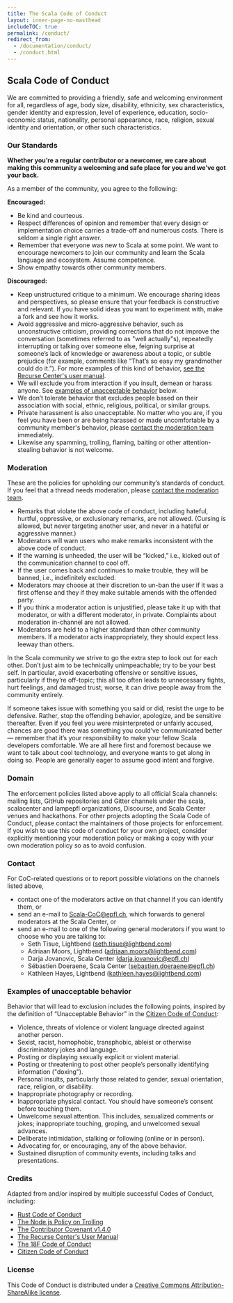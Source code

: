 ```yaml
---
title: The Scala Code of Conduct
layout: inner-page-no-masthead
includeTOC: true
permalink: /conduct/
redirect_from:
  - /documentation/conduct/
  - /conduct.html
---
```


## Scala Code of Conduct

We are committed to providing a friendly, safe and welcoming environment for
all, regardless of age, body size, disability, ethnicity, sex characteristics,
gender identity and expression, level of experience, education, socio-economic
status, nationality, personal appearance, race, religion, sexual identity
and orientation, or other such characteristics.

### Our Standards

**Whether you’re a regular contributor or a newcomer, we care about making this community a welcoming and safe place for you and we’ve got your back.**

As a member of the community, you agree to the following:

**Encouraged:**

- Be kind and courteous.
- Respect differences of opinion and remember that every design or implementation choice carries a trade-off and numerous costs. There is seldom a single right answer.
- Remember that everyone was new to Scala at some point. We want to encourage newcomers to join our community and learn the Scala language and ecosystem. Assume competence.
- Show empathy towards other community members.

**Discouraged:**

- Keep unstructured critique to a minimum. We encourage sharing ideas and perspectives, so please ensure that your feedback is constructive and relevant. If you have solid ideas you want to experiment with, make a fork and see how it works.
- Avoid aggressive and micro-aggressive behavior, such as unconstructive criticism, providing corrections that do not improve the conversation (sometimes referred to as "well actually"s), repeatedly interrupting or talking over someone else, feigning surprise at someone’s lack of knowledge or awareness about a topic, or subtle prejudice (for example, comments like “That’s so easy my grandmother could do it.”). For more examples of this kind of behavior, [see the Recurse Center's user manual](https://www.recurse.com/manual#sec-environment).
- We will exclude you from interaction if you insult, demean or harass anyone. See [examples of unacceptable behavior](#examples-of-unacceptable-behavior) below.
- We don’t tolerate behavior that excludes people based on their association with social, ethnic, religious, political, or similar groups.
- Private harassment is also unacceptable. No matter who you are, if you feel you have been or are being harassed or made uncomfortable by a community member's behavior, please [contact the moderation team](#contact) immediately.
- Likewise any spamming, trolling, flaming, baiting or other attention-stealing behavior is not welcome.

### Moderation

These are the policies for upholding our community’s standards of conduct. If
you feel that a thread needs moderation, please
[contact the moderation team](#contact).

- Remarks that violate the above code of conduct, including hateful, hurtful, oppressive, or exclusionary remarks, are not allowed. (Cursing is allowed, but never targeting another user, and never in a hateful or aggressive manner.)
- Moderators will warn users who make remarks inconsistent with the above code of conduct.
- If the warning is unheeded, the user will be “kicked,” i.e., kicked out of the communication channel to cool off.
- If the user comes back and continues to make trouble, they will be banned, i.e., indefinitely excluded.
- Moderators may choose at their discretion to un-ban the user if it was a first offense and they if they make suitable amends with the offended party.
- If you think a moderator action is unjustified, please take it up with that moderator, or with a different moderator, in private. Complaints about moderation in-channel are not allowed.
- Moderators are held to a higher standard than other community members. If a moderator acts inappropriately, they should expect less leeway than others.

In the Scala community we strive to go the extra step to look out for each
other. Don’t just aim to be technically unimpeachable; try to be your best self.
In particular, avoid exacerbating offensive or sensitive issues, particularly if
they’re off-topic; this all too often leads to unnecessary fights, hurt
feelings, and damaged trust; worse, it can drive people away from the community
entirely.

If someone takes issue with something you said or did, resist the urge to be
defensive. Rather, stop the offending behavior, apologize, and be sensitive
thereafter. Even if you feel you were misinterpreted or unfairly accused,
chances are good there was something you could’ve communicated better — remember
that it’s your responsibility to make your fellow Scala developers comfortable.
We are all here first and foremost because we want to talk about cool
technology, and everyone wants to get along in doing so. People are generally
eager to assume good intent and forgive.

### Domain

The enforcement policies listed above apply to all official Scala channels:
mailing lists, GitHub repositories and Gitter channels under the scala,
scalacenter and lampepfl organizations, Discourse, and Scala Center venues and hackathons. For other
projects adopting the Scala Code of Conduct, please contact the maintainers of
those projects for enforcement. If you wish to use this code of conduct for your
own project, consider explicitly mentioning your moderation policy or making a
copy with your own moderation policy so as to avoid confusion.

### Contact

For CoC-related questions or to report possible violations on the channels
listed above,

* contact one of the moderators active on that channel if you can identify
  them, or
* send an e-mail to [Scala-CoC@epfl.ch](mailto:Scala-CoC@epfl.ch), which
  forwards to general moderators at the Scala Center, or
* send an e-mail to one of the following general moderators if you want to
  choose who you are talking to:
  * Seth Tisue, Lightbend ([seth.tisue@lightbend.com](mailto:seth.tisue@lightbend.com))
  * Adriaan Moors, Lightbend ([adriaan.moors@lightbend.com](mailto:adriaan.moors@lightbend.com))
  * Darja Jovanovic, Scala Center ([darja.jovanovic@epfl.ch](mailto:darja.jovanovic@epfl.ch))
  * Sébastien Doeraene, Scala Center ([sebastien.doeraene@epfl.ch](mailto:sebastien.doeraene@epfl.ch))
  * Kathleen Hayes, Lightbend ([kathleen.hayes@lightbend.com](mailto:kathleen.hayes@lightbend.com))

### Examples of unacceptable behavior

Behavior that will lead to exclusion includes the following points, inspired by the definition of
“Unacceptable Behavior” in the [Citizen Code of Conduct](http://citizencodeofconduct.org/):

* Violence, threats of violence or violent language directed against another person.
* Sexist, racist, homophobic, transphobic, ableist or otherwise discriminatory jokes and language.
* Posting or displaying sexually explicit or violent material.
* Posting or threatening to post other people’s personally identifying information ("doxing").
* Personal insults, particularly those related to gender, sexual orientation, race, religion, or disability.
* Inappropriate photography or recording.
* Inappropriate physical contact. You should have someone’s consent before touching them.
* Unwelcome sexual attention. This includes, sexualized comments or jokes; inappropriate touching, groping, and unwelcomed sexual advances.
* Deliberate intimidation, stalking or following (online or in person).
* Advocating for, or encouraging, any of the above behavior.
* Sustained disruption of community events, including talks and presentations.

### Credits

Adapted from and/or inspired by multiple successful Codes of Conduct, including:

* [Rust Code of Conduct](https://www.rust-lang.org/policies/code-of-conduct)
* [The Node.js Policy on Trolling](http://blog.izs.me/post/30036893703/policy-on-trolling)
* [The Contributor Covenant v1.4.0](http://contributor-covenant.org/version/1/4/)
* [The Recurse Center's User Manual](https://www.recurse.com/manual#sec-environment)
* [The 18F Code of Conduct](https://18f.gsa.gov/code-of-conduct/)
* [Citizen Code of Conduct](http://citizencodeofconduct.org/)

### License

This Code of Conduct is distributed under a [Creative Commons Attribution-ShareAlike license](https://creativecommons.org/licenses/by-sa/3.0/).
